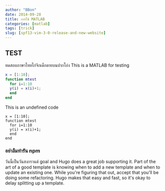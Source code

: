 ```yaml
---
author: "BBon"
date: 2014-09-28
title: การใช้ MATLAB
categories: [matlab]
tags: [trick]
slug: [spf13-vim-3-0-release-and-new-website]
---
```



## TEST

ทดสอบภาษาไทยไก่จิกเด็กตายบนปากโอ่ง This is a MATLAB for testing

```MATLAB
x = [1:10];
function mtest
  for i=1:10
  y(i) = x(i)+1;
  end
end
```
This is an undefined code

```
x = [1:10];
function mtest
  for i=1:10
  y(i) = x(i)+1;
  end
end
```

### อย่าลืมทำรัน npm

วันนี้เป็นวันสงกรานต์ goal and Hugo does a great job supporting it. Part of the art of a good template is knowing when to add a new template and when to update an existing one. While you're figuring that out, accept that you'll be doing some refactoring. Hugo makes that easy and fast, so it's okay to delay splitting up a template.
